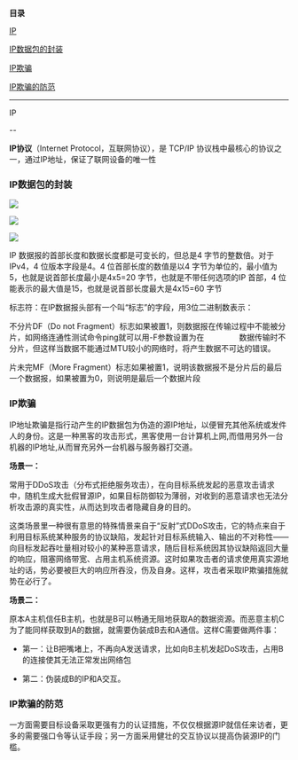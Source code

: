 **目录**

[IP](#t0)

[IP数据包的封装](#t1)

[IP欺骗](#t2)

[IP欺骗的防范](#t3)

* * *

IP
--

**IP协议**（Internet Protocol，互联网协议），是 TCP/IP 协议栈中最核心的协议之一，通过IP地址，保证了联网设备的唯一性

### IP数据包的封装

![](https://img-blog.csdnimg.cn/20181030082840409.png?x-oss-process=image/watermark,type_ZmFuZ3poZW5naGVpdGk,shadow_10,text_aHR0cHM6Ly9ibG9nLmNzZG4ubmV0L3FxXzM2MTE5MTky,size_16,color_FFFFFF,t_70)

![](https://img-blog.csdnimg.cn/20181030082851444.png?x-oss-process=image/watermark,type_ZmFuZ3poZW5naGVpdGk,shadow_10,text_aHR0cHM6Ly9ibG9nLmNzZG4ubmV0L3FxXzM2MTE5MTky,size_16,color_FFFFFF,t_70)

![](https://img-blog.csdnimg.cn/20181030082904211.png?x-oss-process=image/watermark,type_ZmFuZ3poZW5naGVpdGk,shadow_10,text_aHR0cHM6Ly9ibG9nLmNzZG4ubmV0L3FxXzM2MTE5MTky,size_16,color_FFFFFF,t_70)

IP 数据报的首部长度和数据长度都是可变长的，但总是4 字节的整数倍。对于IPv4，4 位版本字段是4。4 位首部长度的数值是以4 字节为单位的，最小值为5，也就是说首部长度最小是4x5=20 字节，也就是不带任何选项的IP 首部，4 位能表示的最大值是15，也就是说首部长度最大是4x15=60 字节  
标志符：在IP数据报头部有一个叫“标志”的字段，用3位二进制数表示：  
不分片DF（Do not Fragment）标志如果被置1，则数据报在传输过程中不能被分片，如网络连通性测试命令ping就可以用-F参数设置为在                数据传输时不分片，但这样当数据不能通过MTU较小的网络时，将产生数据不可达的错误。  
片未完MF（More Fragment）标志如果被置1，说明该数据报不是分片后的最后一个数据报，如果被置为0，则说明是最后一个数据片段

### IP欺骗

IP地址欺骗是指行动产生的IP数据包为伪造的源IP地址，以便冒充其他系统或发件人的身份。这是一种黑客的攻击形式，黑客使用一台计算机上网,而借用另外一台机器的IP地址,从而冒充另外一台机器与服务器打交道。

**场景一：**

常用于DDoS攻击（分布式拒绝服务攻击），在向目标系统发起的恶意攻击请求中，随机生成大批假冒源IP，如果目标防御较为薄弱，对收到的恶意请求也无法分析攻击源的真实性，从而达到攻击者隐藏自身的目的。  
这类场景里一种很有意思的特殊情景来自于“反射”式DDoS攻击，它的特点来自于利用目标系统某种服务的协议缺陷，发起针对目标系统输入、输出的不对称性——向目标发起吞吐量相对较小的某种恶意请求，随后目标系统因其协议缺陷返回大量的响应，阻塞网络带宽、占用主机系统资源。这时如果攻击者的请求使用真实源地址的话，势必要被巨大的响应所吞没，伤及自身。这样，攻击者采取IP欺骗措施就势在必行了。

**场景二：**

原本A主机信任B主机，也就是B可以畅通无阻地获取A的数据资源。而恶意主机C为了能同样获取到A的数据，就需要伪装成B去和A通信。这样C需要做两件事：

*   第一：让B把嘴堵上，不再向A发送请求，比如向B主机发起DoS攻击，占用B的连接使其无法正常发出网络包
*   第二：伪装成B的IP和A交互。

### IP欺骗的防范

一方面需要目标设备采取更强有力的认证措施，不仅仅根据源IP就信任来访者，更多的需要强口令等认证手段；另一方面采用健壮的交互协议以提高伪装源IP的门槛。